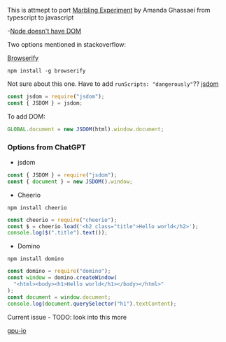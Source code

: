 This is attmept to port [Marbling Experiment](https://github.com/amandaghassaei/marbling-experiment/tree/main) by Amanda Ghassaei from typescript to javascript

-[Node doesn't have DOM](https://stackoverflow.com/questions/32126003/node-js-document-is-not-defined)

Two options mentioned in stackoverflow:

[Browserify](https://browserify.org)

`npm install -g browserify`

Not sure about this one. Have to add `runScripts: "dangerously"`??
[jsdom](https://github.com/jsdom/jsdom)

```javascript
const jsdom = require("jsdom");
const { JSDOM } = jsdom;
```

To add DOM:

```javascript
GLOBAL.document = new JSDOM(html).window.document;
```

### Options from ChatGPT

- jsdom

```javascript
const { JSDOM } = require("jsdom");
const { document } = new JSDOM().window;
```

- Cheerio

`npm install cheerio`

```javascript
const cheerio = require("cheerio");
const $ = cheerio.load('<h2 class="title">Hello world</h2>');
console.log($(".title").text());
```

- Domino

`npm install domino`

```javascript
const domino = require("domino");
const window = domino.createWindow(
  "<html><body><h1>Hello world</h1></body></html>"
);
const document = window.document;
console.log(document.querySelector("h1").textContent);
```

Current issue  - 
TODO: look into this more

[gpu-io](https://github.com/amandaghassaei/gpu-io)
